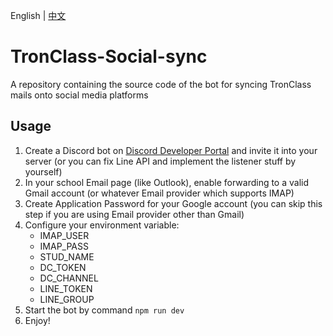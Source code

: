 English | [中文](https://github.com/WatchAndyTW/TronClass-Social-sync/blob/main/README_zh-TW.md)

# TronClass-Social-sync
A repository containing the source code of the bot for syncing TronClass mails onto social media platforms

## Usage
1. Create a Discord bot on [Discord Developer Portal](https://discord.dev) and invite it into your server (or you can fix Line API and implement the listener stuff by yourself)
2. In your school Email page (like Outlook), enable forwarding to a valid Gmail account (or whatever Email provider which supports IMAP)
3. Create Application Password for your Google account (you can skip this step if you are using Email provider other than Gmail)
4. Configure your environment variable:
   - IMAP_USER
   - IMAP_PASS
   - STUD_NAME
   - DC_TOKEN
   - DC_CHANNEL
   - LINE_TOKEN
   - LINE_GROUP
5. Start the bot by command `npm run dev`
6. Enjoy!